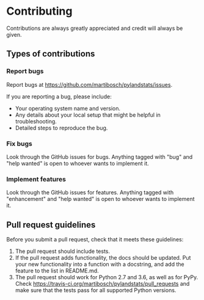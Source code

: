 # Contributing

Contributions are always greatly appreciated and credit will always be given.

## Types of contributions

### Report bugs

Report bugs at https://github.com/martibosch/pylandstats/issues.

If you are reporting a bug, please include:

* Your operating system name and version.
* Any details about your local setup that might be helpful in troubleshooting.
* Detailed steps to reproduce the bug.

### Fix bugs

Look through the GitHub issues for bugs. Anything tagged with "bug" and "help wanted" is open to whoever wants to implement it.

### Implement features

Look through the GitHub issues for features. Anything tagged with "enhancement" and "help wanted" is open to whoever wants to implement it.

## Pull request guidelines

Before you submit a pull request, check that it meets these guidelines:

1. The pull request should include tests.
2. If the pull request adds functionality, the docs should be updated. Put your new functionality into a function with a docstring, and add the feature to the list in README.md.
3. The pull request should work for Python 2.7 and 3.6, as well as for PyPy. Check https://travis-ci.org/martibosch/pylandstats/pull_requests and make sure that the tests pass for all supported Python versions.
